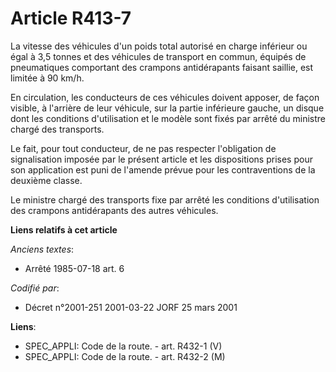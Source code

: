 # Article R413-7

La vitesse des véhicules d'un poids total autorisé en charge inférieur ou égal à 3,5 tonnes et des véhicules de transport en
commun, équipés de pneumatiques comportant des crampons antidérapants faisant saillie, est limitée à 90 km/h.

En circulation, les conducteurs de ces véhicules doivent apposer, de façon visible, à l'arrière de leur véhicule, sur la
partie inférieure gauche, un disque dont les conditions d'utilisation et le modèle sont fixés par arrêté du ministre chargé
des transports.

Le fait, pour tout conducteur, de ne pas respecter l'obligation de signalisation imposée par le présent article et les
dispositions prises pour son application est puni de l'amende prévue pour les contraventions de la deuxième classe.

Le ministre chargé des transports fixe par arrêté les conditions d'utilisation des crampons antidérapants des autres
véhicules.

**Liens relatifs à cet article**

_Anciens textes_:

  - Arrêté 1985-07-18 art. 6

_Codifié par_:

  - Décret n°2001-251 2001-03-22 JORF 25 mars 2001

**Liens**:

  - SPEC_APPLI: Code de la route. - art. R432-1 (V)
  - SPEC_APPLI: Code de la route. - art. R432-2 (M)
